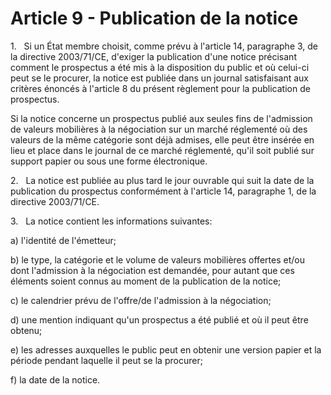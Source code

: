 # Article 9 - Publication de la notice


1.   Si un État membre choisit, comme prévu à l'article 14, paragraphe 3, de la directive 2003/71/CE, d'exiger la publication d'une notice précisant comment le prospectus a été mis à la disposition du public et où celui-ci peut se le procurer, la notice est publiée dans un journal satisfaisant aux critères énoncés à l'article 8 du présent règlement pour la publication de prospectus.

Si la notice concerne un prospectus publié aux seules fins de l'admission de valeurs mobilières à la négociation sur un marché réglementé où des valeurs de la même catégorie sont déjà admises, elle peut être insérée en lieu et place dans le journal de ce marché réglementé, qu'il soit publié sur support papier ou sous une forme électronique.

2.   La notice est publiée au plus tard le jour ouvrable qui suit la date de la publication du prospectus conformément à l'article 14, paragraphe 1, de la directive 2003/71/CE.

3.   La notice contient les informations suivantes:

a) l'identité de l'émetteur;

b) le type, la catégorie et le volume de valeurs mobilières offertes et/ou dont l'admission à la négociation est demandée, pour autant que ces éléments soient connus au moment de la publication de la notice;

c) le calendrier prévu de l'offre/de l'admission à la négociation;

d) une mention indiquant qu'un prospectus a été publié et où il peut être obtenu;

e) les adresses auxquelles le public peut en obtenir une version papier et la période pendant laquelle il peut se la procurer;

f) la date de la notice.
